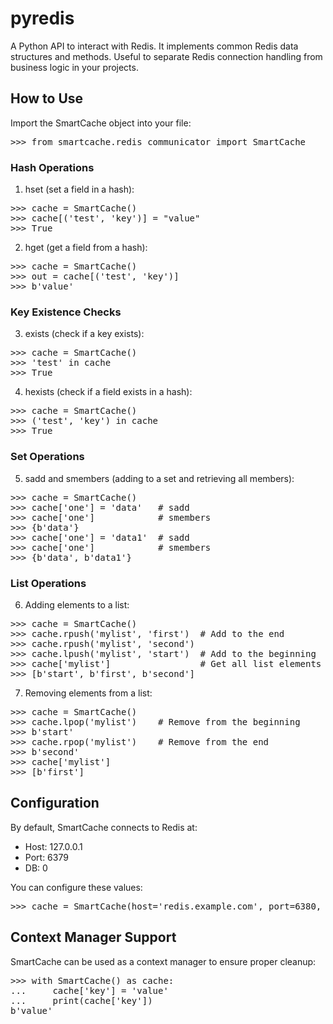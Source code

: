 pyredis
=======

A Python API to interact with Redis. It implements common Redis data structures and methods. 
Useful to separate Redis connection handling from business logic in your projects.


## How to Use

Import the SmartCache object into your file:
<pre>
>>> from smartcache.redis_communicator import SmartCache
</pre>

### Hash Operations

1. hset (set a field in a hash):
<pre>
>>> cache = SmartCache()
>>> cache[('test', 'key')] = "value"
>>> True
</pre>


2. hget (get a field from a hash):
<pre>
>>> cache = SmartCache()
>>> out = cache[('test', 'key')]
>>> b'value'
</pre>

### Key Existence Checks

3. exists (check if a key exists):
<pre>
>>> cache = SmartCache()
>>> 'test' in cache
>>> True
</pre>


4. hexists (check if a field exists in a hash):
<pre>
>>> cache = SmartCache()
>>> ('test', 'key') in cache
>>> True
</pre>

### Set Operations

5. sadd and smembers (adding to a set and retrieving all members):
<pre>
>>> cache = SmartCache()
>>> cache['one'] = 'data'   # sadd
>>> cache['one']            # smembers
>>> {b'data'}
>>> cache['one'] = 'data1'  # sadd
>>> cache['one']            # smembers
>>> {b'data', b'data1'}
</pre>

### List Operations

6. Adding elements to a list:
<pre>
>>> cache = SmartCache()
>>> cache.rpush('mylist', 'first')  # Add to the end
>>> cache.rpush('mylist', 'second')
>>> cache.lpush('mylist', 'start')  # Add to the beginning
>>> cache['mylist']                 # Get all list elements
>>> [b'start', b'first', b'second']
</pre>

7. Removing elements from a list:
<pre>
>>> cache = SmartCache()
>>> cache.lpop('mylist')    # Remove from the beginning
>>> b'start'
>>> cache.rpop('mylist')    # Remove from the end
>>> b'second'
>>> cache['mylist']
>>> [b'first']
</pre>

## Configuration

By default, SmartCache connects to Redis at:
- Host: 127.0.0.1
- Port: 6379
- DB: 0

You can configure these values:
<pre>
>>> cache = SmartCache(host='redis.example.com', port=6380, db=1)
</pre>

## Context Manager Support

SmartCache can be used as a context manager to ensure proper cleanup:
<pre>
>>> with SmartCache() as cache:
...     cache['key'] = 'value'
...     print(cache['key'])
b'value'
</pre>


 

